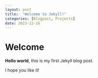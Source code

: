```yaml
---
layout: post
title:  "Welcome to Jekyll!"
categories: [Blogpost, Projects]
date: 2023-12-16
---
```


# Welcome

**Hello world**, this is my first Jekyll blog post.

I hope you like it!

